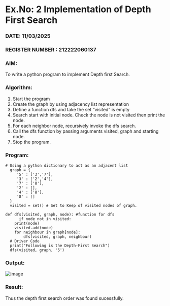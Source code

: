 # Ex.No: 2  Implementation of Depth First Search
### DATE:  11/03/2025                                                                     
### REGISTER NUMBER : 212222060137
### AIM: 
To write a python program to implement Depth first Search. 
### Algorithm:
1. Start the program
2. Create the graph by using adjacency list representation
3. Define a function dfs and take the set “visited” is empty 
4. Search start with initial node. Check the node is not visited then print the node.
5. For each neighbor node, recursively invoke the dfs search.
6. Call the dfs function by passing arguments visited, graph and starting node.
7. Stop the program.
### Program:

    # Using a python dictionary to act as an adjacent list
      graph = { 
         '5' : ['3','7'],
         '3' : ['2','4'],
         '7' : ['8'],
         '2' : [],
         '4' : ['8'],
         '8' : []
      }
      visited = set() # Set to Keep of visited nodes of graph.
   
    def dfs(visited, graph, node): #function for dfs
          if node not in visited:
        print(node)
        visited.add(node)
        for neighbour in graph[node]:
            dfs(visited, graph, neighbour)
      # Driver Code
      print("Following is the Depth-First Search")
      dfs(visited, graph, '5')


### Output:
![image](https://github.com/user-attachments/assets/b3352b0e-6a2f-4977-b448-db8f7a58fe1d)


### Result:
Thus the depth first search order was found sucessfully.

